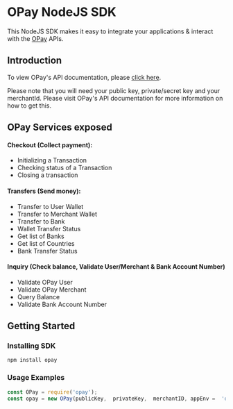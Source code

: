 # OPay NodeJS SDK

This NodeJS SDK makes it easy to integrate your applications & interact with the [OPay](https://opayweb.com) APIs.


## Introduction

To view OPay's API documentation, please [click here](https://documentation.opayweb.com).

Please note that you will need your public key, private/secret key and your merchantId. Please visit OPay's API documentation for more information on how to get this.

## OPay Services exposed

#### Checkout (Collect payment):
- Initializing a Transaction
- Checking status of a Transaction
- Closing a transaction

#### Transfers (Send money):
- Transfer to User Wallet
- Transfer to Merchant Wallet
- Transfer to Bank
- Wallet Transfer Status
- Get list of Banks
- Get list of Countries
- Bank Transfer Status

#### Inquiry (Check balance, Validate User/Merchant & Bank Account Number)
- Validate OPay User
- Validate OPay Merchant
- Query Balance
- Validate Bank Account Number

## Getting Started

### Installing SDK
``` npm install opay ```

### Usage Examples
```javascript
const OPay = require('opay');
const opay = new OPay(publicKey,  privateKey,  merchantID, appEnv =  'development');
```
